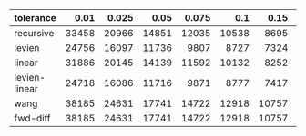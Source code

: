 | tolerance  |  0.01 |  0.025 |  0.05 |  0.075 |  0.1 |  0.15 |  0.2 |  0.25 |  0.5 |  1 |
|-----------| -----:| -----:| -----:| -----:| -----:| -----:| -----:| -----:| -----:| -----:|
| recursive    | 33458 | 20966 | 14851 | 12035 | 10538 | 8695 | 7464 | 6692 | 4943 | 3644 |
| levien       | 24756 | 16097 | 11736 | 9807 | 8727 | 7324 | 6513 | 5949 | 4608 | 3644 |
| linear       | 31886 | 20145 | 14139 | 11592 | 10132 | 8252 | 7133 | 6473 | 4799 | 3614 |
| levien-linear| 24718 | 16086 | 11716 | 9871 | 8777 | 7417 | 6625 | 6089 | 4645 | 3590 |
| wang         | 38185 | 24631 | 17741 | 14722 | 12918 | 10757 | 9459 | 8594 | 6451 | 4862 |
| fwd-diff     | 38185 | 24631 | 17741 | 14722 | 12918 | 10757 | 9459 | 8594 | 6451 | 4862 |
